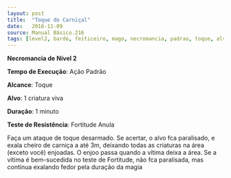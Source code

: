 ```yaml
---
layout: post
title:  "Toque do Carniçal"
date:   2016-11-09
source: Manual Básico.216
tags: [level2, bardo, feiticeiro, mago, necromancia, padrao, toque, alvo, minuto, fortitude, anula]
---
```


**Necromancia de Nível 2**

**Tempo de Execução**: Ação Padrão

**Alcance**: Toque

**Alvo**: 1 criatura viva

**Duração**: 1 minuto

**Teste de Resistência**: Fortitude Anula

Faça um ataque de toque desarmado.
Se acertar, o alvo fca paralisado, e exala cheiro de carniça a até 3m, deixando todas as criaturas na área (exceto você) enjoadas.
O enjoo passa quando a vítima deixa a área.
Se a vítima é bem-sucedida no teste de Fortitude, não fca paralisada, mas continua exalando fedor pela duração da magia